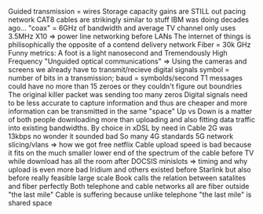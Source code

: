 Guided transmission = wires
Storage capacity gains are STILL out pacing network
CAT8 cables are strikingly similar to stuff IBM was doing decades ago...
"coax" = 6GHz of bandwidth and average TV channel only uses 3.5MHz
X10 => power line networking before LANs
The internet of things is philisophically the opposite of a contend delivery network
Fiber = 30k GHz
Funny metrics: A foot is a light nanosecond and Tremendously High Frequency
"Unguided optical communications" => Using the cameras and screens we already have to transmit/recieve digital signals
symbol = number of bits in a transmission; baud = symbolds/second
T1 messages could have no more than 15 zeroes or they couldn't figure out boundries
The original killer packet was sending too many zeros
Digital signals need to be less accurate to capture information and thus are cheaper and more information can be transmitted in the same "space"
Up vs Down is a matter of both people downloading more than uploading and also fitting data traffic into existing bandwidths. By choice in xDSL by need in Cable
2G was 13kbps no wonder it sounded bad
So many 4G standards
5G network slicing/vlans => how we got free netflix
Cable upload speed is bad because it fits on the much smaller lower end of the spectrum of the cable before TV while download has all the room after
DOCSIS minislots => timing and why upload is even more bad
Iridium and others existed before Starlink but also before really feasible large scale
Book calls the relation between satalites and fiber perfectly
Both telephone and cable networks all are fiber outside "the last mile"
Cable is suffering because unlike telephone "the last mile" is shared space
